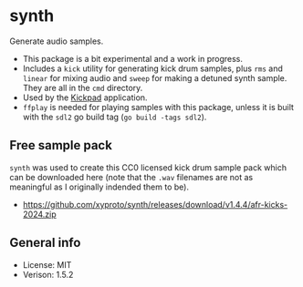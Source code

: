 # synth

Generate audio samples.

* This package is a bit experimental and a work in progress.
* Includes a `kick` utility for generating kick drum samples, plus `rms` and `linear` for mixing audio and `sweep` for making a detuned synth sample. They are all in the `cmd` directory.
* Used by the [Kickpad](https://github.com/xyproto/kickpad) application.
* `ffplay` is needed for playing samples with this package, unless it is built with the `sdl2` go build tag (`go build -tags sdl2`).

## Free sample pack

`synth` was used to create this CC0 licensed kick drum sample pack which can be downloaded here (note that the `.wav` filenames are not as meaningful as I originally indended them to be).

* https://github.com/xyproto/synth/releases/download/v1.4.4/afr-kicks-2024.zip

## General info

* License: MIT
* Verison: 1.5.2

